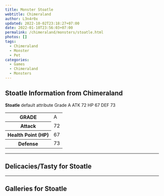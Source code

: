 ```yaml
---
title: Monster Stoatle
webtitle: Chimeraland
author: L3n4r0x
updated: 2022-10-02T23:18:27+07:00
date: 2022-01-10T23:56:03+07:00
permalink: /chimeraland/monsters/stoatle.html
photos: []
tags:
  - Chimeraland
  - Monster
  - Pet
categories:
  - Games
  - Chimeraland
  - Monsters
---
```


<section id="bootstrap-wrapper"><link rel="stylesheet" href="https://rawcdn.githack.com/dimaslanjaka/Web-Manajemen/0c3b5aa1813bd4abcd2c11bf3e37928b15c28664/css/bootstrap-5-3-0-alpha3-wrapper.css"/><h2>Stoatle Information from Chimeraland</h2><p><b>Stoatle</b> default attribute Grade A ATK 72 HP 67 DEF 73<table><tr><th>GRADE</th><td>A</td></tr><tr><th>Attack</th><td>72</td></tr><tr><th>Health Point (HP)</th><td>67</td></tr><tr><th>Defense</th><td>73</td></tr></table></p><hr/><h2>Delicacies/Tasty for Stoatle</h2><hr/><div id="gallery"><h2>Galleries for Stoatle</h2><div class="row"></div></div></section>